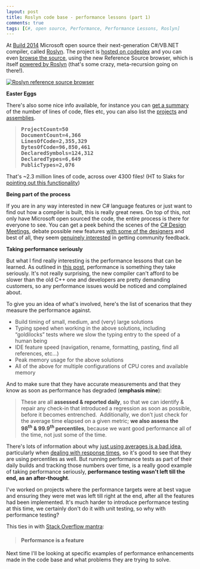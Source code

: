 ```yaml
---
layout: post
title: Roslyn code base - performance lessons (part 1)
comments: true
tags: [C#, open source, Performance, Performance Lessons, Roslyn]
---
```

At <a href="http://www.buildwindows.com/" target="_blank">Build 2014</a> Microsoft open source their next-generation C#/VB.NET compiler, called <a href="http://msdn.microsoft.com/en-us/vstudio/roslyn.aspx" target="_blank">Roslyn</a>. The project is <a href="https://roslyn.codeplex.com/" target="_blank">hosted on codeplex</a> and you can even <a href="http://source.roslyn.codeplex.com/" target="_blank">browse the source</a>, using the new Reference Source browser, which is itself <a href="http://www.hanselman.com/blog/AnnouncingTheNewRoslynpoweredNETFrameworkReferenceSource.aspx" target="_blank">powered by Roslyn</a> (that's some crazy, meta-recursion going on there!).

<a href="http://source.roslyn.codeplex.com/" target="_blank"><img class="aligncenter wp-image-144 size-large" src="http://mattwarren.github.io/images/2014/05/roslyn-reference-source-browser.png?w=840" alt="Roslyn reference source browser"/></a>

<strong>Easter Eggs</strong>

There's also some nice info available, for instance you can <a href="http://source.roslyn.codeplex.com/i.txt" target="_blank">get a summary</a> of the number of lines of code, files etc, you can also list the <a href="http://source.roslyn.codeplex.com/Projects.txt" target="_blank">projects</a> and <a href="http://source.roslyn.codeplex.com/Assemblies.txt" target="_blank">assemblies</a>.

<blockquote>
<pre><strong>ProjectCount=50
DocumentCount=4,366
LinesOfCode=2,355,329
BytesOfCode=96,850,461
DeclaredSymbols=124,312
DeclaredTypes=6,649
PublicTypes=2,076</strong></pre>
</blockquote>

That's ~2.3 million lines of code, across over 4300 files! (HT to Slaks for <a href="http://blog.slaks.net/2014-02-24/inside-the-new-net-reference-source/#toc_2" target="_blank">pointing out this functionality</a>)

<strong>Being part of the process</strong>

If you are in any way interested in new C# language features or just want to find out how a compiler is built, this is really great news. On top of this, not only have Microsoft open sourced the code, the entire process is there for everyone to see. You can get a peek behind the scenes of the <a href="https://roslyn.codeplex.com/discussions/546465" target="_blank">C# Design Meetings</a>, debate possible new features <a href="https://roslyn.codeplex.com/discussions/542963" target="_blank">with some of the designers</a> and best of all, they seem <a href="https://roslyn.codeplex.com/discussions/541194#post1240018" target="_blank">genuinely interested</a> in getting community feedback.

<strong>Taking performance seriously</strong>

But what I find really interesting is the performance lessons that can be learned. As outlined in <a href="http://blogs.msdn.com/b/csharpfaq/archive/2014/01/15/roslyn-performance-matt-gertz.aspx" target="_blank">this post</a>, performance is something they take seriously. It's not really surprising, the new compiler can't afford to be slower than the old C++ one and developers are pretty demanding customers, so any performance issues would be noticed and complained about.

To give you an idea of what's involved, here's the list of scenarios that they measure the performance against.

<ul style="color:#424242;">
    <li>Build timing of small, medium, and (very) large solutions</li>
    <li>Typing speed when working in the above solutions, including “goldilocks” tests where we slow the typing entry to the speed of a human being</li>
    <li>IDE feature speed (navigation, rename, formatting, pasting, find all references, etc…)</li>
    <li>Peak memory usage for the above solutions</li>
    <li>All of the above for multiple configurations of CPU cores and available memory</li>
</ul>

And to make sure that they have accurate measurements and that they know as soon as performance has degraded (<strong>emphasis mine</strong>):

<blockquote>
<p style="color:#424242;">These are all <strong>assessed &amp; reported daily</strong>, so that we can identify &amp; repair any check-in that introduced a regression as soon as possible, before it becomes entrenched.  Additionally, we don’t just check for the average time elapsed on a given metric; <strong>we also assess the 98<sup>th</sup> &amp; 99.9<sup>th</sup> percentiles</strong>, because we want good performance all of the time, not just some of the time.</p>
</blockquote>

There's lots of information about why <a href="http://filipspagnoli.wordpress.com/2009/11/13/lies-damned-lies-and-statistics-21-misleading-averages/" target="_blank">just using averages is a bad idea</a>, particularly when <a href="http://mvolo.com/why-average-latency-is-a-terrible-way-to-track-website-performance-and-how-to-fix-it/" target="_blank">dealing with response times</a>, so it's good to see that they are using percentiles as well. But running performance tests as part of their daily builds and tracking those numbers over time, is a really good example of taking performance seriously, <strong>performance testing wasn't left till the end, as an after-thought</strong>.

I've worked on projects where the performance targets were at best vague and ensuring they were met was left till right at the end, after all the features had been implemented. It's much harder to introduce performance testing at this time, we certainly don't do it with unit testing, so why with performance testing?

This ties in with <a href="http://blog.codinghorror.com/performance-is-a-feature/" target="_blank">Stack Overflow mantra</a>:

<blockquote>
<h4><strong>Performance is a feature</strong></h4>
</blockquote>

Next time I'll be looking at specific examples of performance enhancements made in the code base and what problems they are trying to solve.
